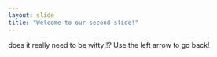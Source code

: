 ```yaml
---
layout: slide
title: "Welcome to our second slide!"
---
```

does it really need to be witty!!?
Use the left arrow to go back!
